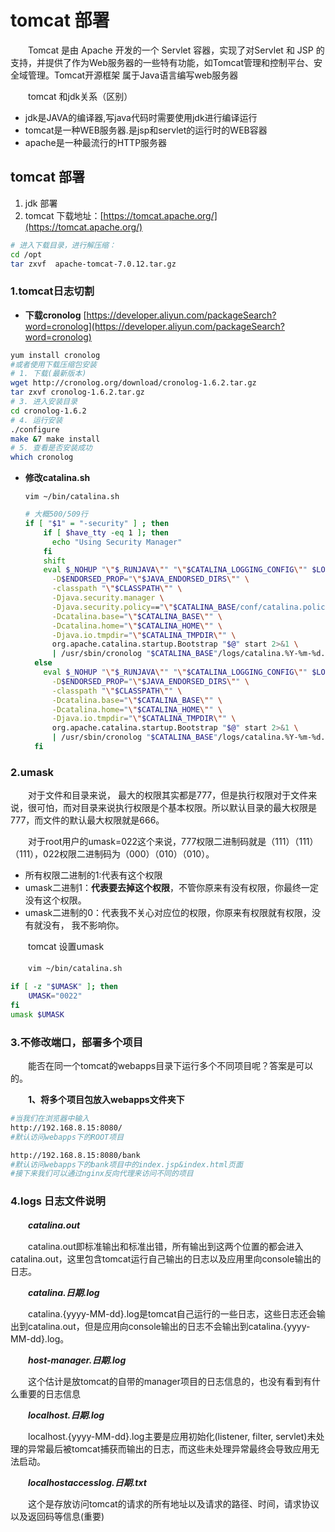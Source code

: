 # tomcat 部署

　　Tomcat 是由 Apache 开发的一个 Servlet 容器，实现了对Servlet 和 JSP 的支持，并提供了作为Web服务器的一些特有功能，如Tomcat管理和控制平台、安全域管理。Tomcat开源框架 属于Java语言编写web服务器

　　tomcat 和jdk关系（区别）

- jdk是JAVA的编译器,写java代码时需要使用jdk进行编译运行
- tomcat是一种WEB服务器.是jsp和servlet的运行时的WEB容器
- apache是一种最流行的HTTP服务器

## tomcat 部署

1. jdk 部署
2. tomcat 下载地址：[https://tomcat.apache.org/](https://tomcat.apache.org/)

```bash
# 进入下载目录，进行解压缩：
cd /opt
tar zxvf  apache-tomcat-7.0.12.tar.gz
```

### 1.tomcat日志切割

* **下载cronolog**
  [https://developer.aliyun.com/packageSearch?word=cronolog](https://developer.aliyun.com/packageSearch?word=cronolog)

```bash
yum install cronolog
#或者使用下载压缩包安装
# 1. 下载(最新版本)
wget http://cronolog.org/download/cronolog-1.6.2.tar.gz
tar zxvf cronolog-1.6.2.tar.gz
# 3. 进入安装目录
cd cronolog-1.6.2
# 4. 运行安装
./configure
make &7 make install
# 5. 查看是否安装成功
which cronolog
```

* **修改catalina.sh**

  `vim ~/bin/catalina.sh`

  ```bash
  # 大概500/509行
  if [ "$1" = "-security" ] ; then
      if [ $have_tty -eq 1 ]; then
        echo "Using Security Manager"
      fi
      shift
      eval $_NOHUP "\"$_RUNJAVA\"" "\"$CATALINA_LOGGING_CONFIG\"" $LOGGING_MANAGER "$JAVA_OPTS" "$CATALINA_OPTS" \
        -D$ENDORSED_PROP="\"$JAVA_ENDORSED_DIRS\"" \
        -classpath "\"$CLASSPATH\"" \
        -Djava.security.manager \
        -Djava.security.policy=="\"$CATALINA_BASE/conf/catalina.policy\"" \
        -Dcatalina.base="\"$CATALINA_BASE\"" \
        -Dcatalina.home="\"$CATALINA_HOME\"" \
        -Djava.io.tmpdir="\"$CATALINA_TMPDIR\"" \
        org.apache.catalina.startup.Bootstrap "$@" start 2>&1 \
        | /usr/sbin/cronolog "$CATALINA_BASE"/logs/catalina.%Y-%m-%d.out >> /dev/null &
    else
      eval $_NOHUP "\"$_RUNJAVA\"" "\"$CATALINA_LOGGING_CONFIG\"" $LOGGING_MANAGER "$JAVA_OPTS" "$CATALINA_OPTS" \
        -D$ENDORSED_PROP="\"$JAVA_ENDORSED_DIRS\"" \
        -classpath "\"$CLASSPATH\"" \
        -Dcatalina.base="\"$CATALINA_BASE\"" \
        -Dcatalina.home="\"$CATALINA_HOME\"" \
        -Djava.io.tmpdir="\"$CATALINA_TMPDIR\"" \
        org.apache.catalina.startup.Bootstrap "$@" start 2>&1 \
        | /usr/sbin/cronolog "$CATALINA_BASE"/logs/catalina.%Y-%m-%d.out >> /dev/null &
    fi
  ```

### 2.umask

　　对于文件和目录来说， 最大的权限其实都是777，但是执行权限对于文件来说，很可怕，而对目录来说执行权限是个基本权限。所以默认目录的最大权限是777，而文件的默认最大权限就是666。

　　对于root用户的umask=022这个来说，777权限二进制码就是（111）（111）（111），022权限二进制码为（000）（010）（010）。

* 所有权限二进制的1:代表有这个权限
* umask二进制1：**代表要去掉这个权限**，不管你原来有没有权限，你最终一定没有这个权限。
* umask二进制的0：代表我不关心对应位的权限，你原来有权限就有权限，没有就没有， 我不影响你。

　　tomcat 设置umask

　　`vim ~/bin/catalina.sh`

```bash
if [ -z "$UMASK" ]; then 
    UMASK="0022" 
fi 
umask $UMASK 
```

### 3.不修改端口，部署多个项目

　　能否在同一个tomcat的webapps目录下运行多个不同项目呢？答案是可以的。

　　**1、将多个项目包放入webapps文件夹下**

```bash
#当我们在浏览器中输入 
http://192.168.8.15:8080/   
#默认访问webapps下的ROOT项目

http://192.168.8.15:8080/bank  
#默认访问webapps下的bank项目中的index.jsp&index.html页面
#接下来我们可以通过nginx反向代理来访问不同的项目
```

### 4.logs 日志文件说明

　　***catalina.out***

　　catalina.out即标准输出和标准出错，所有输出到这两个位置的都会进入catalina.out，这里包含tomcat运行自己输出的日志以及应用里向console输出的日志。

　　***catalina.日期.log***

　　catalina.{yyyy-MM-dd}.log是tomcat自己运行的一些日志，这些日志还会输出到catalina.out，但是应用向console输出的日志不会输出到catalina.{yyyy-MM-dd}.log。

　　***host-manager.日期.log***

　　这个估计是放tomcat的自带的manager项目的日志信息的，也没有看到有什么重要的日志信息

　　***localhost.日期.log***

　　localhost.{yyyy-MM-dd}.log主要是应用初始化(listener, filter, servlet)未处理的异常最后被tomcat捕获而输出的日志，而这些未处理异常最终会导致应用无法启动。

　　***localhost***​***access***​***log.日期.txt***

　　这个是存放访问tomcat的请求的所有地址以及请求的路径、时间，请求协议以及返回码等信息(重要)
